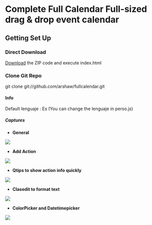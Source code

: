 <h1>Complete Full Calendar Full-sized drag & drop event calendar</h1>

<h2>Getting Set Up</h2>

<h3>Direct Download</h3>
<a href="https://github.com/neotic82/CompleteFullCalendar/archive/master.zip">Download</a> the ZIP code and execute index.html


<h3>Clone Git Repo</h3>

git clone git://github.com/arshaw/fullcalendar.git

<h4>Info</h4>

Default lenguaje : Es (You can change the lenguaje in perso.js)

<h5>Captures</h5>

- <strong>General</strong>

<img src="https://raw.githubusercontent.com/neotic82/CompleteFullCalendar/master/img_examples/calendar.jpg"/>

- <strong>Add Action</strong>

<img src="https://raw.githubusercontent.com/neotic82/CompleteFullCalendar/master/img_examples/calendar_add.jpg"/>


- <strong>Qtips to show action info quickly</strong>

<img src="https://raw.githubusercontent.com/neotic82/CompleteFullCalendar/master/img_examples/qtip.jpg"/>


- <strong>Clasedit to format text</strong>

<img src="https://raw.githubusercontent.com/neotic82/CompleteFullCalendar/master/img_examples/classyedit.jpg"/>


- <strong>ColorPicker and Datetimepicker</strong>

<img src="https://raw.githubusercontent.com/neotic82/CompleteFullCalendar/master/img_examples/colorpicker-datetimepicker.jpg"/>
